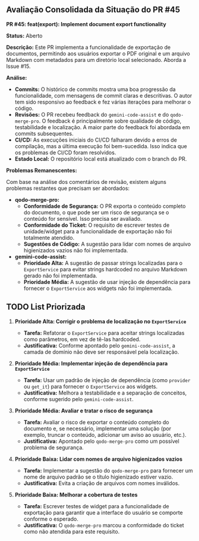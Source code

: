## Avaliação Consolidada da Situação do PR #45

**PR #45: feat(export): Implement document export functionality**

**Status:** Aberto

**Descrição:**
Este PR implementa a funcionalidade de exportação de documentos, permitindo aos usuários exportar o PDF original e um arquivo Markdown com metadados para um diretório local selecionado. Aborda a Issue #15.

**Análise:**

*   **Commits:** O histórico de commits mostra uma boa progressão da funcionalidade, com mensagens de commit claras e descritivas. O autor tem sido responsivo ao feedback e fez várias iterações para melhorar o código.
*   **Revisões:** O PR recebeu feedback do `gemini-code-assist` e do `qodo-merge-pro`. O feedback é principalmente sobre qualidade de código, testabilidade e localização. A maior parte do feedback foi abordada em commits subsequentes.
*   **CI/CD:** As execuções iniciais do CI/CD falharam devido a erros de compilação, mas a última execução foi bem-sucedida. Isso indica que os problemas de CI/CD foram resolvidos.
*   **Estado Local:** O repositório local está atualizado com o branch do PR.

**Problemas Remanescentes:**

Com base na análise dos comentários de revisão, existem alguns problemas restantes que precisam ser abordados:

*   **qodo-merge-pro:**
    *   **Conformidade de Segurança:** O PR exporta o conteúdo completo do documento, o que pode ser um risco de segurança se o conteúdo for sensível. Isso precisa ser avaliado.
    *   **Conformidade do Ticket:** O requisito de escrever testes de unidade/widget para a funcionalidade de exportação não foi totalmente atendido.
    *   **Sugestões de Código:** A sugestão para lidar com nomes de arquivo higienizados vazios não foi implementada.
*   **gemini-code-assist:**
    *   **Prioridade Alta:** A sugestão de passar strings localizadas para o `ExportService` para evitar strings hardcoded no arquivo Markdown gerado não foi implementada.
    *   **Prioridade Média:** A sugestão de usar injeção de dependência para fornecer o `ExportService` aos widgets não foi implementada.

## TODO List Priorizada

1.  **Prioridade Alta: Corrigir o problema de localização no `ExportService`**
    *   **Tarefa:** Refatorar o `ExportService` para aceitar strings localizadas como parâmetros, em vez de tê-las hardcoded.
    *   **Justificativa:** Conforme apontado pelo `gemini-code-assist`, a camada de domínio não deve ser responsável pela localização.

2.  **Prioridade Média: Implementar injeção de dependência para `ExportService`**
    *   **Tarefa:** Usar um padrão de injeção de dependência (como `provider` ou `get_it`) para fornecer o `ExportService` aos widgets.
    *   **Justificativa:** Melhora a testabilidade e a separação de conceitos, conforme sugerido pelo `gemini-code-assist`.

3.  **Prioridade Média: Avaliar e tratar o risco de segurança**
    *   **Tarefa:** Avaliar o risco de exportar o conteúdo completo do documento e, se necessário, implementar uma solução (por exemplo, truncar o conteúdo, adicionar um aviso ao usuário, etc.).
    *   **Justificativa:** Apontado pelo `qodo-merge-pro` como um possível problema de segurança.

4.  **Prioridade Baixa: Lidar com nomes de arquivo higienizados vazios**
    *   **Tarefa:** Implementar a sugestão do `qodo-merge-pro` para fornecer um nome de arquivo padrão se o título higienizado estiver vazio.
    *   **Justificativa:** Evita a criação de arquivos com nomes inválidos.

5.  **Prioridade Baixa: Melhorar a cobertura de testes**
    *   **Tarefa:** Escrever testes de widget para a funcionalidade de exportação para garantir que a interface do usuário se comporte conforme o esperado.
    *   **Justificativa:** O `qodo-merge-pro` marcou a conformidade do ticket como não atendida para este requisito.
